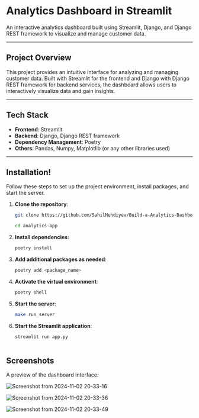 # Analytics Dashboard in Streamlit 

An interactive analytics dashboard built using Streamlit, Django, and Django REST framework to visualize and manage customer data.

---

## Project Overview
This project provides an intuitive interface for analyzing and managing customer data. Built with Streamlit for the frontend and Django with Django REST framework for backend services, the dashboard allows users to interactively visualize data and gain insights.

---

## Tech Stack
- **Frontend**: Streamlit
- **Backend**: Django, Django REST framework
- **Dependency Management**: Poetry
- **Others**: Pandas, Numpy, Matplotlib (or any other libraries used)

---

## Installation!

Follow these steps to set up the project environment, install packages, and start the server.

1. **Clone the repository**:
   ```bash
   git clone https://github.com/SahilMehdiyev/Build-a-Analytics-Dashboard-in-Streamlit.git

   cd analytics-app
2. **Install dependencies**:
    ```bash
    poetry install 

3. **Add additional packages as needed**:
    ```bash
    poetry add <package_name>
 
4. **Activate the virtual environment**:
    ```bash
    poetry shell
 
5. **Start the server**:
    ```bash
    make run_server 

5. **Start the Streamlit application**:
   ```bash
   streamlit run app.py
 

## Screenshots
 
A preview of the dashboard interface:

![Screenshot from 2024-11-02 20-33-16](https://github.com/user-attachments/assets/565b8ce9-628d-4f5a-a196-a1fda6cf8508)


![Screenshot from 2024-11-02 20-33-36](https://github.com/user-attachments/assets/b40bd6ae-0d83-44a9-b2d7-c2a7e60529f4)


![Screenshot from 2024-11-02 20-33-49](https://github.com/user-attachments/assets/5f45769f-858c-4fcb-bdda-9cd2732f6613)

